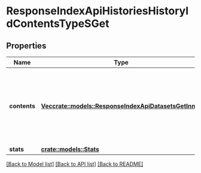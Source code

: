 # ResponseIndexApiHistoriesHistoryIdContentsTypeSGet

## Properties

Name | Type | Description | Notes
------------ | ------------- | ------------- | -------------
**contents** | [**Vec<crate::models::ResponseIndexApiDatasetsGetInner>**](Response_Index_Api_Datasets_Get_inner.md) | The items matching the search query. Only the items fitting in the current page limit will be returned. | 
**stats** | [**crate::models::Stats**](Stats.md) |  | 

[[Back to Model list]](../README.md#documentation-for-models) [[Back to API list]](../README.md#documentation-for-api-endpoints) [[Back to README]](../README.md)


